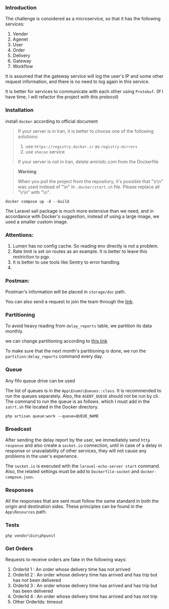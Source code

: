 ### Introduction

The challenge is considered as a microservice, so that it has the following services:

1. Vender
2. Agenet
3. User
4. Order
5. Delivery
6. Gateway
7. Workflow

It is assumed that the gateway service will log the user's IP and some other request information, and there is no need to log again in this service.

It is better for services to communicate with each other using `Protobuf`. (If I have time, I will refactor the project with this protocol)

### Installation

install `docker` according to official document

> If your server is in Iran, it is better to choose one of the following solutions:
>
> 1. use `https://registry.docker.ir` as `registry-mirrors`
> 2. use `shecan` service
>
> If your server is not in Iran, delete aminidc.com from the Dockerfile

> **Warning**
>
> When you pull the project from the repository, it's possible that "\r\n" was used instead of "\n" in `.docker/start.sh` file. Please replace all "\r\n" with "\n".

```shell
docker compose up -d --build
```

The Laravel sail package is much more extensive than we need, and in accordance with Docker's suggestion, instead of using a large image, we used a smaller custom image.

### Attentions:

1. Lumen has no config cache. So reading env directly is not a problem.
2. Rate limit is set on routes as an example. It is better to leave this restriction to pgp.
3. It is better to use tools like Sentry to error handling.
4.

### Postman:

Postman's information will be placed in `storage/doc` path.

You can also send a request to join the team through the [link](https://app.getpostman.com/join-team?invite_code=b350787dfee0667ce12fd3bed455af12).

### Partitioning

To avoid heavy reading from `delay_reports` table, we partition its data monthly.

we can change partitioning according to [this link](https://dev.mysql.com/doc/refman/8.0/en/partitioning-limitations-functions.html)

To make sure that the next month's partitioning is done, we run the `partition:delay_reports` command every day.

### Queue

Any fifo queue drive can be used

The list of queues is in the `App\Enums\Queues::class`. It is recommended to run the queues separately.
Also, the `AGENT_QUEUE` should not be run by cli.
The command to run the queue is as follows. which I must add in the `satrt.sh` file located in the Docker directory.

```shell
php artisan queue:work --queue=QUEUE_NAME
```

### Broadcast

After sending the delay report by the user, we immediately send `http response` and also create a `socket.io` connection, until in case of a delay in response or unavailability of other services, they will not cause any problems in the user's experience.

The `socket.io` is executed with the `laravel-echo-server start` command. Also, the related settings must be add to `Dockerfile-socket` and `docker-compose.json`.

### Responses

All the responses that are sent must follow the same standard in both the origin and destination sides. These principles can be found in the `App\Resources` path.

### Tests

`php vendor\bin\phpunit`

### Get Orders

Requests to receive orders are fake in the following ways:

1. OrderId 1 : An order whose delivery time has not arrived
2. OrderId 2 : An order whose delivery time has arrived and has trip but has not been delivered
3. OrderId 3 : An order whose delivery time has arrived and has trip but has been delivered
4. OrderId 4 : An order whose delivery time has arrived and has not trip
5. Other OrderIds: timeout
